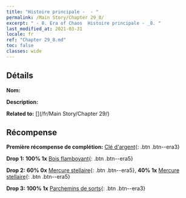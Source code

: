```yaml
---
title: "Histoire principale -  - "
permalink: /Main Story/Chapter 29_8/
excerpt: " - 8. Era of Chaos  Histoire principale - _8. "
last_modified_at: 2021-03-31
locale: fr
ref: "Chapter 29_8.md"
toc: false
classes: wide
---
```


## Détails

 **Nom:** 

 **Description:** 

 **Related to:** [](/fr/Main Story/Chapter 29/)

## Récompense

 **Première récompense de complétion:** [Clé d'argent](/fr/Items/con_693/){: .btn .btn--era3}

 **Drop 1:** **100% 1x** [Bois flamboyant](/fr/Items/mat_97/){: .btn .btn--era5}

 **Drop 2:** **60% 0x** [Mercure stellaire](/fr/Items/mat_91/){: .btn .btn--era5}, **40% 1x** [Mercure stellaire](/fr/Items/mat_91/){: .btn .btn--era5}

 **Drop 3:** **100% 1x** [Parchemins de sorts](/fr/Items/con_694/){: .btn .btn--era3}

